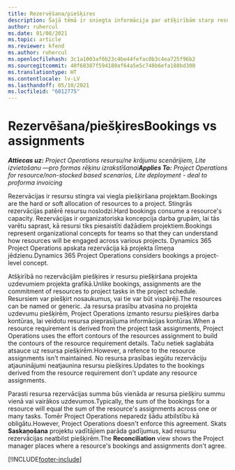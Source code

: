 ```yaml
---
title: Rezervēšana/piešķires
description: Šajā tēmā ir sniegta informācija par atšķirībām starp resursu rezervācijām un resursu piešķirēm.
author: ruhercul
ms.date: 01/08/2021
ms.topic: article
ms.reviewer: kfend
ms.author: ruhercul
ms.openlocfilehash: 3c1a1003af0b23c4be44fefac0b3c4ea725f96b2
ms.sourcegitcommit: 40f68387f594180af64a5e5c748b6efa188bd300
ms.translationtype: HT
ms.contentlocale: lv-LV
ms.lasthandoff: 05/10/2021
ms.locfileid: "6012775"
---
```

# <a name="bookings-vs-assignments"></a><span data-ttu-id="3ae68-103">Rezervēšana/piešķires</span><span class="sxs-lookup"><span data-stu-id="3ae68-103">Bookings vs assignments</span></span>

<span data-ttu-id="3ae68-104">_**Attiecas uz:** Project Operations resursu/ne krājumu scenārijiem, Lite izvietošanu —pro formas rēķinu izrakstīšanai_</span><span class="sxs-lookup"><span data-stu-id="3ae68-104">_**Applies To:** Project Operations for resource/non-stocked based scenarios, Lite deployment - deal to proforma invoicing_</span></span>

<span data-ttu-id="3ae68-105">Rezervācijas ir resursu stingra vai viegla piešķiršana projektam.</span><span class="sxs-lookup"><span data-stu-id="3ae68-105">Bookings are the hard or soft allocation of resources to a project.</span></span> <span data-ttu-id="3ae68-106">Stingrās rezervācijas patērē resursu noslodzi.</span><span class="sxs-lookup"><span data-stu-id="3ae68-106">Hard bookings consume a resource's capacity.</span></span> <span data-ttu-id="3ae68-107">Rezervācijas ir organizatoriska koncepcija darba grupām, lai tās varētu saprast, kā resursi tiks piesaistīti dažādiem projektiem.</span><span class="sxs-lookup"><span data-stu-id="3ae68-107">Bookings represent organizational concepts for teams so that they can understand how resources will be engaged across various projects.</span></span> <span data-ttu-id="3ae68-108">Dynamics 365 Project Operations apskata rezervācija kā projekta līmeņa jēdzienu.</span><span class="sxs-lookup"><span data-stu-id="3ae68-108">Dynamics 365 Project Operations considers bookings a project-level concept.</span></span> 

<span data-ttu-id="3ae68-109">Atšķirībā no rezervācijām piešķires ir resursu piešķiršana projekta uzdevumiem projekta grafikā.</span><span class="sxs-lookup"><span data-stu-id="3ae68-109">Unlike bookings, assignments are the commitment of resources to project tasks in the project schedule.</span></span> <span data-ttu-id="3ae68-110">Resursiem var piešķirt nosaukumus, vai tie var būt vispārēji.</span><span class="sxs-lookup"><span data-stu-id="3ae68-110">The resources can be named or generic.</span></span>  <span data-ttu-id="3ae68-111">Ja resursa prasību atvasina no projekta uzdevumu piešķirēm, Project Operations izmanto resursu piešķires darba kontūras, lai veidotu resursa pieprasījuma informācijas kontūras.</span><span class="sxs-lookup"><span data-stu-id="3ae68-111">When a resource requirement is derived from the project task assignments, Project Operations uses the effort contours of the resources assignment to build the contours of the resource requirement details.</span></span> <span data-ttu-id="3ae68-112">Taču netiek saglabāta atsauce uz resursa piešķirēm.</span><span class="sxs-lookup"><span data-stu-id="3ae68-112">However, a refence to the resource assignments isn't maintained.</span></span> <span data-ttu-id="3ae68-113">No resursa prasības iegūtu rezervāciju atjauninājumi neatjaunina resursu piešķires.</span><span class="sxs-lookup"><span data-stu-id="3ae68-113">Updates to the bookings derived from the resource requirement don't update any resource assignments.</span></span>

<span data-ttu-id="3ae68-114">Parasti resursa rezervācijas summa būs vienāda ar resursa piešķiru summu vienā vai vairākos uzdevumos.</span><span class="sxs-lookup"><span data-stu-id="3ae68-114">Typically, the sum of the bookings for a resource will equal the sum of the resource's assignments across one or many tasks.</span></span> <span data-ttu-id="3ae68-115">Tomēr Project Operations neparedz šādu atbilstību kā obligātu.</span><span class="sxs-lookup"><span data-stu-id="3ae68-115">However, Project Operations doesn't enforce this agreement.</span></span> <span data-ttu-id="3ae68-116">Skats **Saskaņošana** projektu vadītājiem parāda gadījumus, kad resursu rezervācijas neatbilst piešķirēm.</span><span class="sxs-lookup"><span data-stu-id="3ae68-116">The **Reconciliation** view shows the Project manager places where a resource's bookings and assignments don't agree.</span></span>




[!INCLUDE[footer-include](../includes/footer-banner.md)]